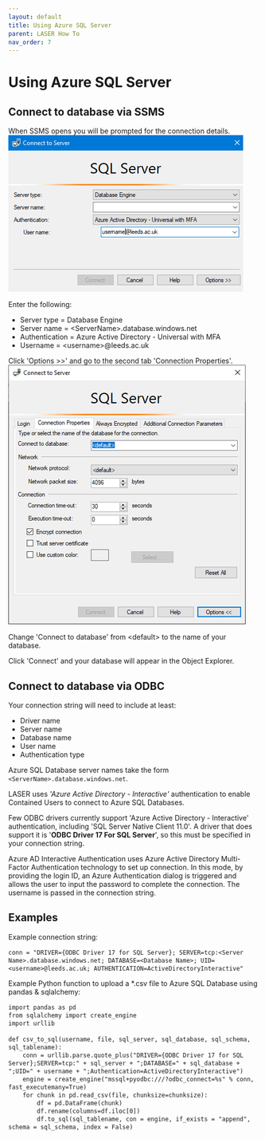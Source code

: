 ```yaml
---
layout: default
title: Using Azure SQL Server
parent: LASER How To
nav_order: 7
---
```

# Using Azure SQL Server 

## Connect to database via SSMS 

When SSMS opens you will be prompted for the connection details.   
![ssms_connect_to_server_1.png](../../images/using_azure_sql_database/ssms_connect_to_server_1.png)

Enter the following:
- Server type = Database Engine
- Server name = \<ServerName>.database.windows.net
- Authentication = Azure Active Directory - Universal with MFA
- Username = \<username>@leeds.ac.uk

Click 'Options >>' and go to the second tab 'Connection Properties'.  
![ssms_connect_to_server_2.png](../../images/using_azure_sql_database/ssms_connect_to_server_2.png)

Change 'Connect to database' from \<default> to the name of your database.

Click 'Connect' and your database will appear in the Object Explorer.

## Connect to database via ODBC 

Your connection string will need to include at least:  
- Driver name 
- Server name
- Database name
- User name
- Authentication type

Azure SQL Database server names take the form `<ServerName>.database.windows.net`.

LASER uses _'Azure Active Directory - Interactive'_ authentication to enable Contained Users to connect to Azure SQL Databases.

Few ODBC drivers currently support 'Azure Active Directory - Interactive' authentication, including 'SQL Server Native Client 11.0'. A driver that does support it is '**ODBC Driver 17 For SQL Server**', so this must be specified in your connection string.

Azure AD Interactive Authentication uses Azure Active Directory Multi-Factor Authentication technology to set up connection. In this mode, by providing the login ID, an Azure Authentication dialog is triggered and allows the user to input the password to complete the connection. The username is passed in the connection string.

## Examples

Example connection string: 
```
conn = "DRIVER={ODBC Driver 17 for SQL Server}; SERVER=tcp:<Server Name>.database.windows.net; DATABASE=<Database Name>; UID=<username>@leeds.ac.uk; AUTHENTICATION=ActiveDirectoryInteractive"
```

Example Python function to upload a *.csv file to Azure SQL Database using pandas & sqlalchemy:  
```
import pandas as pd
from sqlalchemy import create_engine
import urllib

def csv_to_sql(username, file, sql_server, sql_database, sql_schema, sql_tablename): 
	conn = urllib.parse.quote_plus("DRIVER={ODBC Driver 17 for SQL Server};SERVER=tcp:" + sql_server + ";DATABASE=" + sql_database + ";UID=" + username + ";Authentication=ActiveDirectoryInteractive")
	engine = create_engine("mssql+pyodbc:///?odbc_connect=%s" % conn, fast_executemany=True)
	for chunk in pd.read_csv(file, chunksize=chunksize):
		df = pd.DataFrame(chunk)
		df.rename(columns=df.iloc[0])
		df.to_sql(sql_tablename, con = engine, if_exists = "append", schema = sql_schema, index = False)
```
